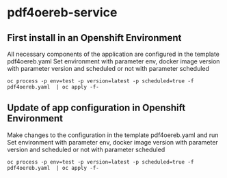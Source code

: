 # pdf4oereb-service

## First install in an Openshift Environment

All necessary components of the application are configured in the template pdf4oereb.yaml
Set environment with parameter env, docker image version with parameter version and scheduled or not with parameter scheduled
```
oc process -p env=test -p version=latest -p scheduled=true -f pdf4oereb.yaml  | oc apply -f-
```

## Update of app configuration in Openshift Environment

Make changes to the configuration in the template pdf4oereb.yaml and run
Set environment with parameter env, docker image version with parameter version and scheduled or not with parameter scheduled
```
oc process -p env=test -p version=latest -p scheduled=true -f pdf4oereb.yaml  | oc apply -f-
```

